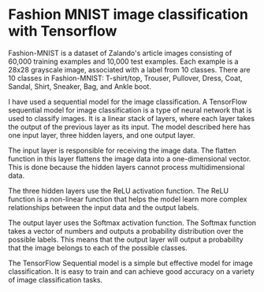 # Fashion MNIST image classification with Tensorflow

Fashion-MNIST is a dataset of Zalando's article images consisting of 60,000 training examples and 10,000 test examples. Each example is a 28x28 grayscale image, associated with a label from 10 classes.
There are 10 classes in Fashion-MNIST: T-shirt/top, Trouser, Pullover, Dress, Coat, Sandal, Shirt, Sneaker, Bag, and Ankle boot.

I have used a sequential model for the image classification. A TensorFlow sequential model for image classification is a type of neural network that is used to classify images. It is a linear stack of layers, where each layer takes the output of the previous layer as its input. The model described here has one input layer, three hidden layers, and one output layer.

The input layer is responsible for receiving the image data. The flatten function in this layer flattens the image data into a one-dimensional vector. This is done because the hidden layers cannot process multidimensional data.

The three hidden layers use the ReLU activation function. The ReLU function is a non-linear function that helps the model learn more complex relationships between the input data and the output labels.

The output layer uses the Softmax activation function. The Softmax function takes a vector of numbers and outputs a probability distribution over the possible labels. This means that the output layer will output a probability that the image belongs to each of the possible classes.

The TensorFlow Sequential model is a simple but effective model for image classification. It is easy to train and can achieve good accuracy on a variety of image classification tasks.

